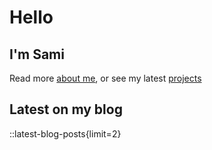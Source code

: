 # Hello

## I'm Sami

Read more [about me](/about), or see my latest [projects](/projects)

## Latest on my blog

::latest-blog-posts{limit=2}

